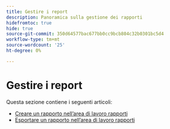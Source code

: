 ```yaml
---
title: Gestire i report
description: Panoramica sulla gestione dei rapporti
hidefromtoc: true
hide: true
source-git-commit: 350d64577bac677bb0cc9bcb804c32b0301bc5d4
workflow-type: tm+mt
source-wordcount: '25'
ht-degree: 0%

---
```



# Gestire i report

Questa sezione contiene i seguenti articoli:

* [Creare un rapporto nell’area di lavoro rapporti](../../../reports-and-dashboards/reporting-canvas/manage-reports/build-report.md)
* [Esportare un rapporto nell’area di lavoro rapporti](../../../reports-and-dashboards/reporting-canvas/manage-reports/export-report.md)
